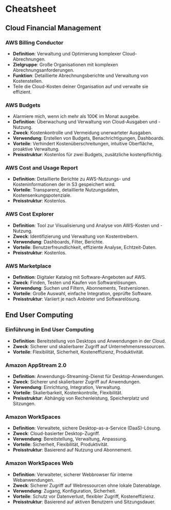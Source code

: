 # Cheatsheet

## Cloud Financial Management

### AWS Billing Conductor

- **Definition**: Verwaltung und Optimierung komplexer Cloud-Abrechnungen.
- **Zielgruppe**: Große Organisationen mit komplexen Abrechnungsanforderungen.
- **Funktion**: Detaillierte Abrechnungsberichte und Verwaltung von Kostenstellen.
- Teile die Cloud-Kosten deiner Organisation auf und verwalte sie effizient.

### AWS Budgets

- Alarmiere mich, wenn ich mehr als 100€ im Monat ausgebe.
- **Definition**: Überwachung und Verwaltung von Cloud-Ausgaben und -Nutzung.
- **Zweck**: Kostenkontrolle und Vermeidung unerwarteter Ausgaben.
- **Verwendung**: Erstellen von Budgets, Benachrichtigungen, Dashboards.
- **Vorteile**: Verhindert Kostenüberschreitungen, intuitive Oberfläche, proaktive Verwaltung.
- **Preisstruktur**: Kostenlos für zwei Budgets, zusätzliche kostenpflichtig.

### AWS Cost and Usage Report

- **Definition**: Detaillierte Berichte zu AWS-Nutzungs- und Kosteninformationen der in S3 gespeichert wird.
- **Vorteile**: Transparenz, detaillierte Nutzungsdaten, Kostensenkungspotenziale.
- **Preisstruktur**: Kostenlos.

### AWS Cost Explorer

- **Definition**: Tool zur Visualisierung und Analyse von AWS-Kosten und -Nutzung.
- **Zweck**: Identifizierung und Verwaltung von Kostentreibern.
- **Verwendung**: Dashboards, Filter, Berichte.
- **Vorteile**: Benutzerfreundlichkeit, effiziente Analyse, Echtzeit-Daten.
- **Preisstruktur**: Kostenlos.

### AWS Marketplace

- **Definition**: Digitaler Katalog mit Software-Angeboten auf AWS.
- **Zweck**: Finden, Testen und Kaufen von Softwarelösungen.
- **Verwendung**: Suchen und Filtern, Abonnements, Testversionen.
- **Vorteile**: Große Auswahl, einfache Integration, geprüfte Software.
- **Preisstruktur**: Variiert je nach Anbieter und Softwarelösung.

## End User Computing

### Einführung in End User Computing

- **Definition**: Bereitstellung von Desktops und Anwendungen in der Cloud.
- **Zweck**: Sicherer und skalierbarer Zugriff auf Unternehmensressourcen.
- **Vorteile**: Flexibilität, Sicherheit, Kosteneffizienz, Produktivität.

### Amazon AppStream 2.0

- **Definition**: Anwendungs-Streaming-Dienst für Desktop-Anwendungen.
- **Zweck**: Sicherer und skalierbarer Zugriff auf Anwendungen.
- **Verwendung**: Einrichtung, Integration, Verwaltung.
- **Vorteile**: Skalierbarkeit, Kostenkontrolle, Flexibilität.
- **Preisstruktur**: Abhängig von Rechenleistung, Speicherplatz und Sitzungen.

### Amazon WorkSpaces

- **Definition**: Verwaltete, sichere Desktop-as-a-Service (DaaS)-Lösung.
- **Zweck**: Cloud-basierter Desktop-Zugriff.
- **Verwendung**: Bereitstellung, Verwaltung, Anpassung.
- **Vorteile**: Sicherheit, Flexibilität, Produktivität.
- **Preisstruktur**: Basierend auf Nutzung und Abonnement.

### Amazon WorkSpaces Web

- **Definition**: Verwalteter, sicherer Webbrowser für interne Webanwendungen.
- **Zweck**: Sicherer Zugriff auf Webressourcen ohne lokale Datenablage.
- **Verwendung**: Zugang, Konfiguration, Sicherheit.
- **Vorteile**: Schutz vor Datenverlust, flexibler Zugriff, Kosteneffizienz.
- **Preisstruktur**: Basierend auf aktiven Benutzern und Sitzungsdauer.
